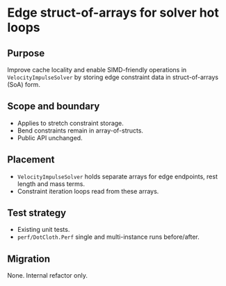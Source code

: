 # Edge struct-of-arrays for solver hot loops

## Purpose
Improve cache locality and enable SIMD-friendly operations in `VelocityImpulseSolver` by storing edge constraint data in struct-of-arrays (SoA) form.

## Scope and boundary
- Applies to stretch constraint storage.
- Bend constraints remain in array-of-structs.
- Public API unchanged.

## Placement
- `VelocityImpulseSolver` holds separate arrays for edge endpoints, rest length and mass terms.
- Constraint iteration loops read from these arrays.

## Test strategy
- Existing unit tests.
- `perf/DotCloth.Perf` single and multi-instance runs before/after.

## Migration
None. Internal refactor only.
